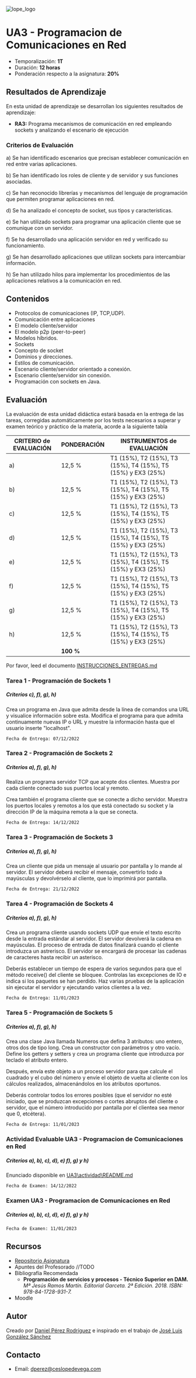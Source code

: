 ![lope_logo](https://www.ceslopedevega.com/wp-content/uploads/2020/03/pruebalogo.svg_.png)

# UA3 - Programacion de Comunicaciones en Red

- Temporalización: **1T**
- Duración: **12 horas**
- Ponderación respecto a la asignatura: **20%**

## Resultados de Aprendizaje

En esta unidad de aprendizaje se desarrollan los siguientes resultados de aprendizaje:

- **RA3:** Programa mecanismos de comunicación en red empleando sockets y analizando el escenario de ejecución

### Criterios de Evaluación

a) Se han identificado escenarios que precisan establecer comunicación en red entre varias aplicaciones.

b) Se han identificado los roles de cliente y de servidor y sus funciones asociadas.

c) Se han reconocido librerías y mecanismos del lenguaje de programación que permiten programar aplicaciones en red.

d) Se ha analizado el concepto de socket, sus tipos y características.

e) Se han utilizado sockets para programar una aplicación cliente que se comunique con un servidor.

f) Se ha desarrollado una aplicación servidor en red y verificado su funcionamiento.

g) Se han desarrollado aplicaciones que utilizan sockets para intercambiar información.

h) Se han utilizado hilos para implementar los procedimientos de las aplicaciones relativos a la comunicación en red.

## Contenidos

* Protocolos de comunicaciones (IP, TCP,UDP).
* Comunicación entre aplicaciones
* El modelo cliente/servidor
* El modelo p2p (peer-to-peer)
* Modelos híbridos.
* Sockets
* Concepto de socket
* Dominios y direcciones.
* Estilos de comunicación.
* Escenario cliente/servidor orientado a conexión.
* Escenario cliente/servidor sin conexión.
* Programación con sockets en Java.

## Evaluación

La evaluación de esta unidad didáctica estará basada en la entrega de las tareas, corregidas automáticamente por los tests necesarios a superar y examen teórico y práctico de la materia, acorde a la siguiente tabla

| CRITERIO de EVALUACIÓN | PONDERACIÓN | INSTRUMENTOS de EVALUACIÓN|
|------------------------|-------------|-------------|
| a)                     |12,5 %       | T1 (15%), T2 (15%), T3 (15%), T4 (15%), T5 (15%) y EX3 (25%) |
| b)                     |12,5 %       | T1 (15%), T2 (15%), T3 (15%), T4 (15%), T5 (15%) y EX3 (25%) |
| c)                     |12,5 %       | T1 (15%), T2 (15%), T3 (15%), T4 (15%), T5 (15%) y EX3 (25%) |
| d)                     |12,5 %       | T1 (15%), T2 (15%), T3 (15%), T4 (15%), T5 (15%) y EX3 (25%) |
| e)                     |12,5 %       | T1 (15%), T2 (15%), T3 (15%), T4 (15%), T5 (15%) y EX3 (25%) |
| f)                     |12,5 %       | T1 (15%), T2 (15%), T3 (15%), T4 (15%), T5 (15%) y EX3 (25%) |
| g)                     |12,5 %       | T1 (15%), T2 (15%), T3 (15%), T4 (15%), T5 (15%) y EX3 (25%) |
| h)                     |12,5 %       | T1 (15%), T2 (15%), T3 (15%), T4 (15%), T5 (15%) y EX3 (25%) |
|                        |**100 %**    |             |

Por favor, leed el documento [INSTRUCCIONES_ENTREGAS.md](..\INSTRUCCIONES_ENTREGAS.md)

### **Tarea 1 - Programación de Sockets 1**
##### **Criterios c), f), g), h)**

Crea un programa en Java que admita desde la línea de comandos una URL y visualice información sobre esta. Modifica el programa para que admita continuamente nuevas IP o URL y muestre la información hasta que el usuario inserte "localhost".

```
Fecha de Entrega: 07/12/2022
```

### **Tarea 2 - Programación de Sockets 2**
##### **Criterios a), f), g), h)**

Realiza un programa servidor TCP que acepte dos clientes.  Muestra por cada cliente conectado sus puertos local y remoto.

Crea también el programa cliente que se conecte a dicho servidor.  Muestra los puertos locales y remotos a los que está conectado su socket y la dirección IP de la máquina remota a la que se conecta.

```
Fecha de Entrega: 14/12/2022
```
### **Tarea 3 - Programación de Sockets 3**
##### **Criterios a), f), g), h)**

Crea un cliente que pida un mensaje al usuario por pantalla y lo mande al servidor. El servidor deberá recibir el mensaje, convertirlo todo a mayúsculas y devolvérselo al cliente, que lo imprimirá por pantalla.

```
Fecha de Entrega: 21/12/2022
```

### **Tarea 4 - Programación de Sockets 4**
##### **Criterios a), f), g), h)**

Crea un programa cliente usando sockets UDP que envíe el texto escrito desde la entrada estándar al servidor. El servidor devolverá la cadena en mayúsculas. El proceso de entrada de datos finalizará cuando el cliente introduzca un astrerisco. El servidor se encargará de procesar las cadenas de caracteres hasta recibir un asterisco.

Deberás establecer un tiempo de espera de varios segundos para que el método receive() del cliente se bloquee. Controlas las excepciones de IO e indica si los paquetes se han perdido. Haz varias pruebas de la aplicación sin ejecutar el servidor y ejecutando varios clientes a la vez.

```
Fecha de Entrega: 11/01/2023
```

### **Tarea 5 - Programación de Sockets 5**
##### **Criterios a), f), g), h)**

Crea una clase Java llamada Numeros que defina 3 atributos: uno entero, otros dos de tipo long. Crea un constructor con parámetros y otro vacío. Define los getters y setters y crea un programa cliente que introduzca por teclado el atributo entero.

Después, envía este objeto a un proceso servidor para que calcule el cuadrado y el cubo del número y envíe el objeto de vuelta al cliente con los cálculos realizados, almacenándolos en los atributos oportunos.

Deberás controlar todos los errores posibles (que el servidor no esté iniciado, que se produzcan excepciones o cortes abruptos del cliente o servidor, que el número introducido por pantalla por el clientea sea menor que 0, etcétera).

```
Fecha de Entrega: 11/01/2023
```

### **Actividad Evaluable UA3 - Programacion de Comunicaciones en Red**
##### **Criterios a), b), c), d), e) f), g) y h)**
Enunciado disponible en [UA3\actividad\README.md](UA3\actividad\README.md)
```
Fecha de Examen: 14/12/2022
```


### **Examen UA3 - Programacion de Comunicaciones en Red**
##### **Criterios a), b), c), d), e) f), g) y h)**
```
Fecha de Examen: 11/01/2023
```

## Recursos

- [Repositorio Asignatura](https://github.com/daniteleco/psp-22-23)
- Apuntes del Profesorado //TODO
- Bibliografía Recomendada
  - **Programación de servicios y procesos - Técnico Superior en DAM.** *Mª Jesús Ramos Martín. Editorial Garceta. 2ª Edición. 2018. ISBN: 978-84-1728-931-7.*
- Moodle

## Autor

Creado por [Daniel Pérez Rodríguez](https://twitter.com/daniteleco) e inspirado en el trabajo de [José Luis González Sánchez](https://github.com/joseluisgs/ProgServiciosProcesos-00-2021-2022)

## Contacto
- Email: [dperez@ceslopedevega.com](mailto:dperez@ceslopedevega.com)

